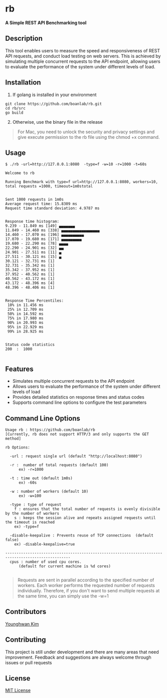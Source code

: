 # rb
**A Simple REST API Benchmarking tool**

## Description
This tool enables users to measure the speed and responsiveness of REST API requests, and conduct load testing on web servers. This is achieved by simulating multiple concurrent requests to the API endpoint, allowing users to evaluate the performance of the system under different levels of load.

## Installation

1. If golang is installed in your environment
```
git clone https://github.com/boanlab/rb.git
cd rb/src
go build
```
2. Otherwise, use the binary file in the release
> For Mac, you need to unlock the security and privacy settings and give execute permission to the rb file using the chmod +x command.


## Usage
```
$ ./rb -url=http://127.0.0.1:8080  -type=f -w=10 -r=1000 -t=60s

Welcome to rb

Running Benchmark with type=f url=http://127.0.0.1:8080, workers=10, total requests =1000, timeout=1m0stotal 


Sent 1000 requests in 1m0s
Average request time: 15.8309 ms
Request time standard deviation: 4.9787 ms


Response time histogram:
9.239 - 11.849 ms [149] ▄▄▄▄▄▄▄
11.849 - 14.460 ms [338] ▄▄▄▄▄▄▄▄▄▄▄▄▄▄▄▄▄
14.460 - 17.070 ms [196] ▄▄▄▄▄▄▄▄▄▄
17.070 - 19.680 ms [171] ▄▄▄▄▄▄▄▄▄
19.680 - 22.290 ms [78] ▄▄▄▄
22.290 - 24.901 ms [32] ▄▄
24.901 - 27.511 ms [11] ▄
27.511 - 30.121 ms [15] ▄
30.121 - 32.731 ms [1] 
32.731 - 35.342 ms [1] 
35.342 - 37.952 ms [1] 
37.952 - 40.562 ms [1] 
40.562 - 43.172 ms [1] 
43.172 - 48.396 ms [4] 
48.396 - 48.406 ms [1] 


Response Time Percentiles:
 10% in 11.456 ms
 25% in 12.709 ms
 50% in 14.592 ms
 75% in 17.980 ms
 90% in 20.993 ms
 95% in 22.929 ms
 99% in 28.925 ms


Status code statistics
200  :  1000


```

## Features
- Simulates multiple concurrent requests to the API endpoint
- Allows users to evaluate the performance of the system under different levels of load
- Provides detailed statistics on response times and status codes
- Supports command line options to configure the test parameters


## Command Line Options

```
Usage rb : https://github.com/boanlab/rb  
[Currently, rb does not support HTTP/3 and only supports the GET method]

rb Options:

  -url : request single url (default "http://localhost:8080")

  -r :  number of total requests (default 100)
	  ex) -r=1000

  -t : time out (default 1m0s)
      ex) -60s

  -w : number of workers (default 10)
	  ex) -w=100

  -type : type of request
	f : ensures that the total number of requests is evenly divisible by the number of workers
	s : keeps the session alive and repeats assigned requests until the timeout is reached	
	ex) -type=f

  -disable-keepalive : Prevents reuse of TCP connections  (default false)
	ex) -disable-keepalive=true

---------------------------------------------------------------------------------------------------
  cpus : number of used cpu cores.
      (default for current machine is %d cores)


```
> Requests are sent in parallel according to the specified number of workers. Each worker performs the requested number of requests individually. Therefore, if you don't want to send multiple requests at the same time, you can simply use the -w=1



## Contributors
[Younghwan Kim](https://github.com/royroyee)

## Contributing
This project is still under development and there are many areas that need improvement. Feedback and suggestions are always welcome through issues or pull requests

## License
[MIT License](https://github.com/boanlab/rb/blob/main/LICENSE)
